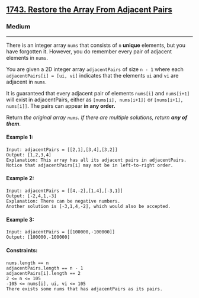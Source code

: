 [1743. Restore the Array From Adjacent Pairs](https://leetcode.com/problems/restore-the-array-from-adjacent-pairs/description/)
---------------------------------------------------------------------------------------------------------------------------------------------

### Medium
---------------------------------------------------------------------------------------------------------------------------------------------

There is an integer array `nums` that consists of `n` **unique** elements, but you have forgotten it. However, you do remember every pair of adjacent elements in `nums`.

You are given a 2D integer array `adjacentPairs` of size `n - 1` where each `adjacentPairs[i] = [ui, vi]` indicates that the elements `ui` and `vi` are adjacent in `nums`.

It is guaranteed that every adjacent pair of elements `nums[i]` and `nums[i+1]` will exist in adjacentPairs, either as `[nums[i], nums[i+1]]` or `[nums[i+1], nums[i]]`. The pairs can appear **in any order.**

Return _the original array `nums`. If there are multiple solutions, return **any of them**_.

#### Example 1:
```
Input: adjacentPairs = [[2,1],[3,4],[3,2]]
Output: [1,2,3,4]
Explanation: This array has all its adjacent pairs in adjacentPairs.
Notice that adjacentPairs[i] may not be in left-to-right order.
```
#### Example 2:
```
Input: adjacentPairs = [[4,-2],[1,4],[-3,1]]
Output: [-2,4,1,-3]
Explanation: There can be negative numbers.
Another solution is [-3,1,4,-2], which would also be accepted.
```
#### Example 3:
```
Input: adjacentPairs = [[100000,-100000]]
Output: [100000,-100000]
```
#### Constraints:
```
nums.length == n
adjacentPairs.length == n - 1
adjacentPairs[i].length == 2
2 <= n <= 105
-105 <= nums[i], ui, vi <= 105
There exists some nums that has adjacentPairs as its pairs.
```
